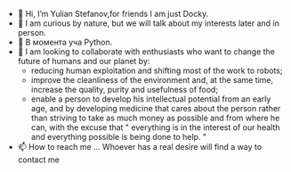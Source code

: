 - 👋 Hi, I’m Yulian Stefanov,for friends I am just Docky.
- 👀 I am curious by nature, but we will talk about my interests later and in person.
- 🌱 В момента уча Python.
- 💞️ I am looking to collaborate with enthusiasts who want to change the future of humans and our planet by: 
  -   reducing human exploitation and shifting most of the work to robots; 
  -   improve the cleanliness of the environment and, at the same time, increase the quality, purity and usefulness of food; 
  -   enable a person to develop his intellectual potential from an early age, and by developing medicine that cares about the person 
      rather than striving to take as much money as possible and from where he can, with the excuse that 
     " everything is in the interest of our health and everything possible is being done to help. "
- 📫 How to reach me ...  Whoever has a real desire will find a way to contact me

<!---
mrDocky/mrDocky is a ✨ special ✨ repository because its `README.md` (this file) appears on your GitHub profile.
You can click the Preview link to take a look at your changes.
--->
